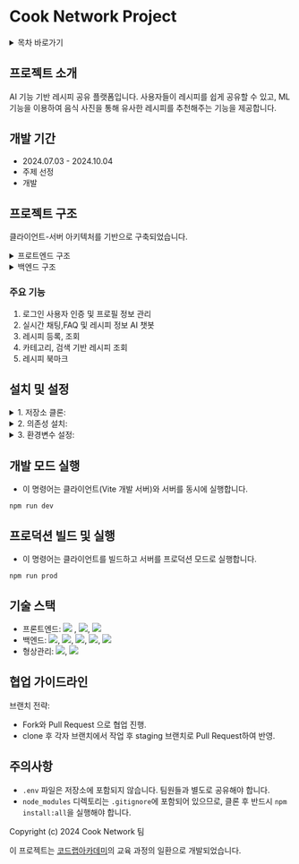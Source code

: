 # Cook Network Project

<details>
<summary>목차 바로가기</summary>
<div markdown="1">

1. [프로젝트 소개](https://github.com/JINSUKO/CookNetwork?tab=readme-ov-file#프로젝트-소개)
2. [개발 기간](https://github.com/JINSUKO/CookNetwork?tab=readme-ov-file#개발-기간)
3. [프로젝트 구조](https://github.com/JINSUKO/CookNetwork?tab=readme-ov-file#프로젝트-구조)
   - 프론트엔드 구조
   - 백엔드 구조
4. [주요 기능](https://github.com/JINSUKO/CookNetwork?tab=readme-ov-file#주요-기능)
5. [설치 및 설정](https://github.com/JINSUKO/CookNetwork?tab=readme-ov-file#설치-및-실행)
6. [개발 모드 실행](https://github.com/JINSUKO/CookNetwork?tab=readme-ov-file#개발-모드-실행)
7. [프로덕션 빌드 및 실행](https://github.com/JINSUKO/CookNetwork?tab=readme-ov-file#프로덕션-빌드-및-실행)
8. [기술 스택](https://github.com/JINSUKO/CookNetwork?tab=readme-ov-file#기술-스택)
9. [협업 가이드라인](https://github.com/JINSUKO/CookNetwork?tab=readme-ov-file#협업-가이드라인)
10. [주의사항](https://github.com/JINSUKO/CookNetwork?tab=readme-ov-file#주의사항)


</div>
</details>

## 프로젝트 소개

 AI 기능 기반 레시피 공유 플랫폼입니다. 사용자들이 레시피를 쉽게 공유할 수 있고, ML 기능을 이용하여 음식 사진을 통해 유사한 레시피를 추천해주는 기능을 제공합니다.

## 개발 기간

 - 2024.07.03 - 2024.10.04
 - 주제 선정
 - 개발

## 프로젝트 구조

클라이언트-서버 아키텍처를 기반으로 구축되었습니다.

<details>
<summary>프로트엔드 구조</summary>
<div markdown="1">

```
1. 프론트:
   - vite
   - React.js
   - react-bootstrap

2. 주요 컴포넌트:
   - 레이아웃 관련 컴포넌트
   - 데이터 표시 컴포넌트: 배너 슬라이드, 레시피 캐러셀, 검색 결과 표시 등
   - 사용자 인터페이스 컴포넌트: 검색 바, 사용자 정보 모달, 사용자 이름 수정 등

3. 페이지 컴포넌트:
   - 로그인/회원가입 페이지
   - 레시피 상세 페이지
   - 레시피 목록 페이지
   - 사용자 마이페이지
   - 채팅 모달 페이지

4. 상태 관리 및 API 통신:
   - Fetch API를 사용한 인터셉터 큐를 구현하여 토큰 인증 요청을 관리
```

</div>
</details>

<details>
<summary>백엔드 구조</summary>
<div markdown="1">

```
1. 서버:
   - Node.js와 Express.js 프레임워크
   - Python과 FastAPi를 사용하여 구현

2. 데이터베이스:
MariaDB: 주요 정보 관리
   - 사용자 정보
   - 레시피 정보
   - 카테고리
   - 재료
   - 북마크
   - 채팅 메시지

Redis Cloud:
   - 로그인 토큰 정보 관리

Cloudinary:
   - 이미지 파일 저장 및 제공

3. 주요 모듈:
   - 인증 관련 모듈: JWT 및 Redis Cloud를 이용한 유저 인증, Nodemailer 회원가입 인증
   - 채팅 모듈: socket.io 실시간 채팅, OpenAI와 LangChain API를 이용한 채팅 봇
   - 라우터 모듈: 서버 로직 API 구현
   - 이미지 관리 모듈: Cloudinary 서비스로 이미지 파일 관리

4. API 엔드포인트:
   - 사용자 관리: 회원가입, 로그인, 로그아웃, 유저정보 업데이트
   - 레시피 관리: 레시피 조회, 검색, 카테고리별 조회, 등록
   - 카테고리 관리: 카테고리 조회 및 사용자별 카테고리 설정
```

</div>
</details>

### 주요 기능

1. 로그인 사용자 인증 및 프로필 정보 관리
2. 실시간 채팅,FAQ 및 레시피 정보 AI 챗봇
3. 레시피 등록, 조회
4. 카테고리, 검색 기반 레시피 조회
5. 레시피 북마크

## 설치 및 설정

<details>
<summary>1. 저장소 클론:</summary>
<div markdown="1">

```
# 본인 깃허브로 프로젝트 Fork
git clone https://github.com/[본인 GitHub]/CookNetwork.git
cd ./CookNetwork
git checkout -b [개인 작업 branch 이름]
```

</div>
</details>

<details>
<summary>2. 의존성 설치:</summary>
<div markdown="1">

```
# server 와 client의 npm 의존성이 명렁어 하나로 모두 설치된다.
npm run install:all --force

# ai의 파이썬 라이브러리는 수동으로 설치해야함.
cd ./ai
pip install --no-cache-dir fastapi uvicorn
pip install --no-cache-dir python-dotenv langchain langchain-openai langchain-community faiss-cpu pydantic python-multipart
```

</div>
</details>

<details>
<summary>3. 환경변수 설정:</summary>
<div markdown="1">

```
CookNetwork
├── ai
│   └── .env
├── client
│   └── .env.local
├── .env
├── .env.gmail
└── .env.local

# ./ai/.env - 렝체인(LangChain)과 OpenAI 모델 사용을 위한 키 설정이 있습니다.
OPENAI_API_KEY=
LANGCHAIN_TRACING_V2=true
LANGCHAIN_ENDPOINT=https://api.smith.langchain.com
LANGCHAIN_API_KEY=
LANGCHAIN_PROJECT=

# ./client/.env.local - API 요청을 위한 URL 주소가 있습니다.
VITE_HOST_IP=http://localhost:3000
VITE_AI_HOST_IP=http://127.0.0.1:3000

# ./server/.env - JWT 토큰 생성을 위한 키 설정이 있습니다.
SECRET_KEY_ACCESS=
SECRET_KEY_REFRESH=

# ./server/.env.local - 데이터 접속을 위한 API 키 설정이 있습니다.
SQL_HOST=
SQL_PORT=
SQL_USER=
SQL_PW=
SQL_DB=

CLOUDINARY_NAME=
CLOUDINARY_API_KEY=
CLOUDINARY_SECRET_KEY=

#./server/.env.gmail - 이메일 전송을 위한 API 키 설정이 있습니다.
HOST_SERVICE=gmail
GMAIL_EMAIL=
GMAIL_PASSWORD=
```
   
</div>
</details>


## 개발 모드 실행 

- 이 명령어는 클라이언트(Vite 개발 서버)와 서버를 동시에 실행합니다.

```
npm run dev
```

## 프로덕션 빌드 및 실행

- 이 명령어는 클라이언트를 빌드하고 서버를 프로덕션 모드로 실행합니다.

```
npm run prod
```

## 기술 스택

- 프론트엔드: <img src="https://img.shields.io/badge/JavaScript-F7DF1E?style=flat-square&logo=JavaScript&logoColor=white"> , <img src="https://img.shields.io/badge/React-61DAFB?style=flat-square&logo=React&logoColor=white">, <img src="https://img.shields.io/badge/Vite-646CFF?style=flat-square&logo=Vite&logoColor=white">
- 백엔드: <img src="https://img.shields.io/badge/JavaScript-F7DF1E?style=flat-square&logo=JavaScript&logoColor=white">, <img src="https://img.shields.io/badge/Node.js-5FA04E?style=flat-square&logo=Node.js&logoColor=white">, <img src="https://img.shields.io/badge/Express.js-000000?style=flat-square&logo=Express&logoColor=black">, <img src="https://img.shields.io/badge/Python-3776AB?style=flat-square&logo=Python&logoColor=white">, <img src="https://img.shields.io/badge/FastAPI-009688?style=flat-square&logo=FastAPI&logoColor=white">
- 형상관리: <img src="https://img.shields.io/badge/Git-F05032?style=flat-square&logo=Git&logoColor=white">, <img src="https://img.shields.io/badge/GitHub-181717?style=flat-square&logo=GitHub&logoColor=white">

## 협업 가이드라인

브랜치 전략:
- Fork와 Pull Request 으로 협업 진행.
- clone 후 각자 브랜치에서 작업 후 staging 브랜치로 Pull Request하여 반영.

## 주의사항

- `.env` 파일은 저장소에 포함되지 않습니다. 팀원들과 별도로 공유해야 합니다.
- `node_modules` 디렉토리는 `.gitignore`에 포함되어 있으므로, 클론 후 반드시 `npm install:all`을 실행해야 합니다.


Copyright (c) 2024 Cook Network 팀

이 프로젝트는 [코드랩아카데미](https://www.codelabit.co.kr/)의 교육 과정의 일환으로 개발되었습니다.

